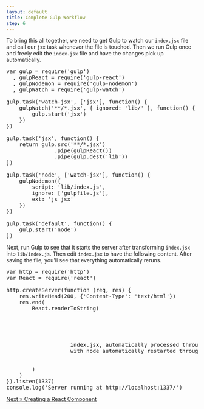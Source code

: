 ```yaml
---
layout: default
title: Complete Gulp Workflow
step: 6
---
```

To bring this all together, we need to get Gulp to watch our `index.jsx` file and call our `jsx` task whenever the file is touched. Then we run Gulp once and freely edit the `index.jsx` file and have the changes pick up automatically.

<pre class="brush: js">
var gulp = require('gulp')
  , gulpReact = require('gulp-react')
  , gulpNodemon = require('gulp-nodemon')
  , gulpWatch = require('gulp-watch')

gulp.task('watch-jsx', ['jsx'], function() {
    gulpWatch('**/*.jsx', { ignored: 'lib/' }, function() {
        gulp.start('jsx')
    })
})

gulp.task('jsx', function() {
    return gulp.src('**/*.jsx')
               .pipe(gulpReact())
               .pipe(gulp.dest('lib'))
})

gulp.task('node', ['watch-jsx'], function() {
    gulpNodemon({
        script: 'lib/index.js',
        ignore: ['gulpfile.js'],
        ext: 'js jsx'
    })
})

gulp.task('default', function() {
    gulp.start('node')
})
</pre>

Next, run Gulp to see that it starts the server after transforming `index.jsx` into `lib/index.js`.  Then edit `index.jsx` to have the following content.  After saving the file, you'll see that everything automatically reruns.

<pre class="brush: js">
var http = require('http')
var React = require('react')

http.createServer(function (req, res) {
    res.writeHead(200, {'Content-Type': 'text/html'})
    res.end(
        React.renderToString(
            <html>
                <head>
                    <title>Hello World</title>
                </head>
                <body>
                    index.jsx, automatically processed through gulp and gulp-react,
                    with node automatically restarted through gulp-nodemon!
                </body>
            </html>
        )
    )
}).listen(1337)
console.log('Server running at http://localhost:1337/')
</pre>

[Next » Creating a React Component](7-react-components)

